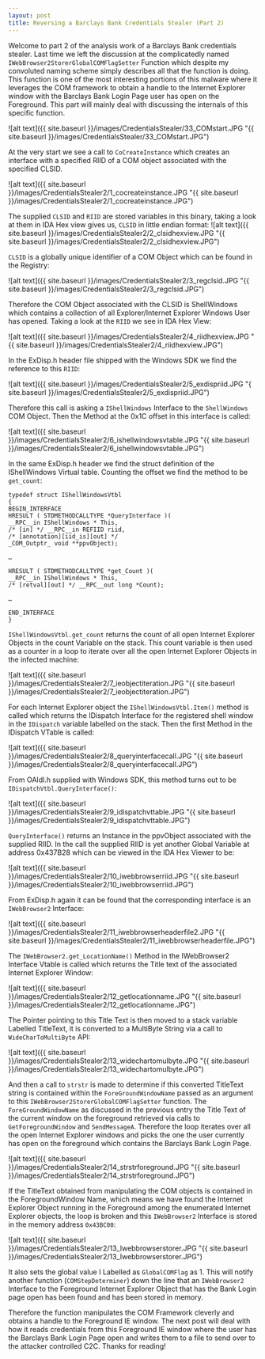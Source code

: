 ```yaml
---
layout: post
title: Reversing a Barclays Bank Credentials Stealer (Part 2)
---
```


Welcome to part 2 of the analysis work of a Barclays Bank credentials stealer. Last time we left the discussion at the complicatedly named `IWebBrowser2StorerGlobalCOMFlagSetter` Function which despite my convoluted naming scheme simply describes all that the function is doing. This function is one of the most interesting portions of this malware where it leverages the COM framework to obtain a handle to the Internet Explorer window with the Barclays Bank Login Page user has open on the Foreground. This part will mainly deal with discussing the internals of this specific function.

![alt text]({{ site.baseurl }}/images/CredentialsStealer/33_COMstart.JPG "{{ site.baseurl }}/images/CredentialsStealer/33_COMstart.JPG")

At the very start we see a call to `CoCreateInstance` which creates an interface with a specified RIID of a COM object associated with the specified CLSID.

![alt text]({{ site.baseurl }}/images/CredentialsStealer2/1_cocreateinstance.JPG "{{ site.baseurl }}/images/CredentialsStealer2/1_cocreateinstance.JPG")

The supplied `CLSID` and `RIID` are stored variables in this binary, taking a look at them in IDA Hex view gives us,
`CLSID` in little endian format:
![alt text]({{ site.baseurl }}/images/CredentialsStealer2/2_clsidhexview.JPG "{{ site.baseurl }}/images/CredentialsStealer2/2_clsidhexview.JPG")

`CLSID` is a globally unique identifier of a COM Object which can be found in the Registry:

![alt text]({{ site.baseurl }}/images/CredentialsStealer2/3_regclsid.JPG "{{ site.baseurl }}/images/CredentialsStealer2/3_regclsid.JPG")

Therefore the COM Object associated with the CLSID is ShellWindows which contains a collection of all Explorer/Internet Explorer Windows User has opened. Taking a look at the `RIID` we see in IDA Hex View:

![alt text]({{ site.baseurl }}/images/CredentialsStealer2/4_riidhexview.JPG "{{ site.baseurl }}/images/CredentialsStealer2/4_riidhexview.JPG")

In the ExDisp.h header file shipped with the Windows SDK we find the reference to this `RIID`:

![alt text]({{ site.baseurl }}/images/CredentialsStealer2/5_exdispriid.JPG "{ site.baseurl }}/images/CredentialsStealer2/5_exdispriid.JPG")

Therefore this call is asking a `IShellWindows` Interface to the `ShellWindows` COM Object. Then the Method at the 0x1C offset in this interface is called:

![alt text]({{ site.baseurl }}/images/CredentialsStealer2/6_ishellwindowsvtable.JPG "{{ site.baseurl }}/images/CredentialsStealer2/6_ishellwindowsvtable.JPG")

In the same ExDisp.h header we find the struct definition of the IShellWindows Virtual table. Counting the offset we find the method to be `get_count`:

```
typedef struct IShellWindowsVtbl
{
BEGIN_INTERFACE
HRESULT ( STDMETHODCALLTYPE *QueryInterface )(
__RPC__in IShellWindows * This,
/* [in] */ __RPC__in REFIID riid,
/* [annotation][iid_is][out] */
_COM_Outptr_ void **ppvObject);

…

HRESULT ( STDMETHODCALLTYPE *get_Count )(
__RPC__in IShellWindows * This,
/* [retval][out] */ __RPC__out long *Count);

…

END_INTERFACE
}
```

`IShellWindowsVtbl.get_count` returns the count of all open Internet Explorer Objects in the count Variable on the stack. This count variable is then used as a counter in a loop to iterate over all the open Internet Explorer Objects in the infected machine:

![alt text]({{ site.baseurl }}/images/CredentialsStealer2/7_ieobjectiteration.JPG "{{ site.baseurl }}/images/CredentialsStealer2/7_ieobjectiteration.JPG")

For each Internet Explorer object the `IShellWindowsVtbl.Item()` method is called which returns the IDispatch Interface for the registered shell window in the `IDispatch` variable labelled on the stack.
Then the first Method in the IDispatch VTable is called:

![alt text]({{ site.baseurl }}/images/CredentialsStealer2/8_queryinterfacecall.JPG "{{ site.baseurl }}/images/CredentialsStealer2/8_queryinterfacecall.JPG")

From OAIdl.h supplied with Windows SDK, this method turns out to be `IDispatchVtbl.QueryInterface()`:

![alt text]({{ site.baseurl }}/images/CredentialsStealer2/9_idispatchvttable.JPG "{{ site.baseurl }}/images/CredentialsStealer2/9_idispatchvttable.JPG")

`QueryInterface()` returns an Instance in the ppvObject associated with the supplied RIID. In the call the supplied RIID is yet another Global Variable at address 0x437B28 which can be viewed in the IDA Hex Viewer to be:

![alt text]({{ site.baseurl }}/images/CredentialsStealer2/10_iwebbrowserriid.JPG "{{ site.baseurl }}/images/CredentialsStealer2/10_iwebbrowserriid.JPG")

From ExDisp.h again it can be found that the corresponding interface is an `IWebBrowser2` Interface:

![alt text]({{ site.baseurl }}/images/CredentialsStealer2/11_iwebbrowserheaderfile2.JPG "{{ site.baseurl }}/images/CredentialsStealer2/11_iwebbrowserheaderfile.JPG")

The `IWebBrowser2.get_LocationName()` Method in the IWebBrowser2 Interface Vtable is called which returns the Title text of the associated Internet Explorer Window:

![alt text]({{ site.baseurl }}/images/CredentialsStealer2/12_getlocationname.JPG "{{ site.baseurl }}/images/CredentialsStealer2/12_getlocationname.JPG")

The Pointer pointing to this Title Text is then moved to a stack variable Labelled TitleText, it is converted to a MultiByte String via a call to `WideCharToMultiByte` API:

![alt text]({{ site.baseurl }}/images/CredentialsStealer2/13_widechartomulbyte.JPG "{{ site.baseurl }}/images/CredentialsStealer2/13_widechartomulbyte.JPG")

And then a call to `strstr` is made to determine if this converted TitleText string is contained within the `ForeGroundWindowName` passed as an argument to this
`IWebBrowser2StorerGlobalCOMFlagSetter` function. The `ForeGroundWindowName` as discussed in the previous entry the Title Text of the current window on the foreground retrieved via calls to `GetForegroundWindow` and `SendMessageA`. Therefore the loop iterates over all the open Internet Explorer windows and picks the one the user currently has open on the foreground which contains the Barclays Bank Login Page.

![alt text]({{ site.baseurl }}/images/CredentialsStealer2/14_strstrforeground.JPG "{{ site.baseurl }}/images/CredentialsStealer2/14_strstrforeground.JPG")

If the TitleText obtained from manipulating the COM objects is contained in the ForegroundWindow Name, which means we have found the Internet Explorer Object running in the Foreground among the enumerated Internet Explorer objects, the loop is broken and this `IWebBrowser2` Interface is stored in the memory address `0x43BC00`:

![alt text]({{ site.baseurl }}/images/CredentialsStealer2/13_Iwebbrowserstorer.JPG "{{ site.baseurl }}/images/CredentialsStealer2/13_Iwebbrowserstorer.JPG")

It also sets the global value I Labelled as `GlobalCOMFlag` as 1. This will notify another function (`COMStepDeterminer`) down the line that an `IWebBrowser2` Interface to the Foreground Internet Explorer Object that has the Bank Login page open has been found and has been stored in memory.

Therefore the function manipulates the COM Framework cleverly and obtains a handle to the Foreground IE window. The next post will deal with how it reads credentials from this Foreground IE window where the user has the Barclays Bank Login Page open and writes them to a file to send over to the attacker controlled C2C. Thanks for reading!


